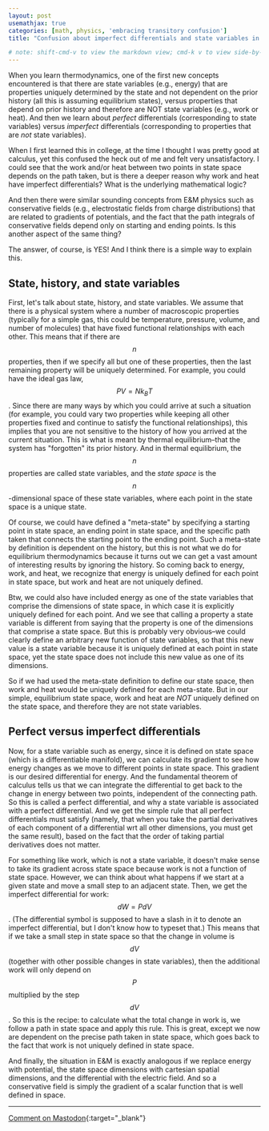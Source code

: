 ```yaml
---
layout: post
usemathjax: true
categories: [math, physics, 'embracing transitory confusion']
title: "Confusion about imperfect differentials and state variables in thermodynamics"

# note: shift-cmd-v to view the markdown view; cmd-k v to view side-by-side, then can do 'toggle preview locking' command in the 3 dots in the preview tab
---
```


When you learn thermodynamics, one of the first new concepts encountered is that there are state variables (e.g., energy) that are properties uniquely determined by the state and not dependent on the prior history (all this is assuming equilibrium states), versus properties that depend on prior history and therefore are NOT state variables (e.g., work or heat). And then we learn about *perfect* differentials (corresponding to state variables) versus *imperfect* differentials (corresponding to properties that are *not* state variables).

When I first learned this in college, at the time I thought I was pretty good at calculus, yet this confused the heck out of me and felt very unsatisfactory. I could see that the work and/or heat between two points in state space depends on the path taken, but is there a deeper reason why work and heat have imperfect differentials? What is the underlying mathematical logic?

And then there were similar sounding concepts from E&M physics such as conservative fields (e.g., electrostatic fields from charge distributions) that are related to gradients of potentials, and the fact that the path integrals of conservative fields depend only on starting and ending points. Is this another aspect of the same thing?

The answer, of course, is YES! And I think there is a simple way to explain this.

State, history, and state variables
-------------

First, let's talk about state, history, and state variables. We assume that there is a physical system where a number of macroscopic properties (typically for a simple gas, this could be temperature, pressure, volume, and number of molecules) that have fixed functional relationships with each other. This means that if there are $$n$$ properties, then if we specify all but one of these properties, then the last remaining property will be uniquely determined. For example, you could have the ideal gas law, $$PV=N k_B T$$. Since there are many ways by which you could arrive at such a situation (for example, you could vary two properties while keeping all other properties fixed and continue to satisfy the functional relationships), this implies that you are not sensitive to the history of how you arrived at the current situation. This is what is meant by thermal equilibrium–that the system has "forgotten" its prior history. And in thermal equilibrium, the $$n$$ properties are called state variables, and the *state space* is the $$n$$-dimensional space of these state variables, where each point in the state space is a unique state.

Of course, we could have defined a "meta-state" by specifying a starting point in state space, an ending point in state space, and the specific path taken that connects the starting point to the ending point. Such a meta-state by definition is dependent on the history, but this is not what we do for equilibrium thermodynamics because it turns out we can get a vast amount of interesting results by ignoring the history. So coming back to energy, work, and heat, we recognize that energy is uniquely defined for each point in state space, but work and heat are not uniquely defined. 

Btw, we could also have included energy as one of the state variables that comprise the dimensions of state space, in which case it is explicitly uniquely defined for each point. And we see that calling a property a state variable is different from saying that the property is one of the dimensions that comprise a state space. But this is probably very obvious–we could clearly define an arbitrary new function of state variables, so that this new value is a state variable because it is uniquely defined at each point in state space, yet the state space does not include this new value as one of its dimensions.

So if we had used the meta-state definition to define our state space, then work and heat would be uniquely defined for each meta-state. But in our simple, equilibrium state space, work and heat are *NOT* uniquely defined on the state space, and therefore they are not state variables.

Perfect versus imperfect differentials
-----------

Now, for a state variable such as energy, since it is defined on state space (which is a differentiable manifold), we can calculate its gradient to see how energy changes as we move to different points in state space. This gradient is our desired differential for energy. And the fundamental theorem of calculus tells us that we can integrate the differential to get back to the change in energy between two points, independent of the connecting path. So this is called a perfect differential, and why a state variable is associated with a perfect differential. And we get the simple rule that all perfect differentials must satisfy (namely, that when you take the partial derivatives of each component of a differential wrt all other dimensions, you must get the same result), based on the fact that the order of taking partial derivatives does not matter.

For something like work, which is not a state variable, it doesn't make sense to take its gradient across state space because work is not a function of state space. However, we can think about what happens if we start at a given state and move a small step to an adjacent state. Then, we get the imperfect differential for work: $$dW = P dV$$. (The differential symbol is supposed to have a slash in it to denote an imperfect differential, but I don't know how to typeset that.) This means that if we take a small step in state space so that the change in volume is $$dV$$ (together with other possible changes in state variables), then the additional work will only depend on $$P$$ multiplied by the step $$dV$$. So this is the recipe: to calculate what the total change in work is, we follow a path in state space and apply this rule. This is great, except we now are dependent on the precise path taken in state space, which goes back to the fact that work is not uniquely defined in state space.

And finally, the situation in E&M is exactly analogous if we replace energy with potential, the state space dimensions with cartesian spatial dimensions, and the differential with the electric field. And so a conservative field is simply the gradient of a scalar function that is well defined in space.


---

[Comment on Mastodon](https://hachyderm.io/@Sunfishstanford/109624369727398121){:target="_blank"}
